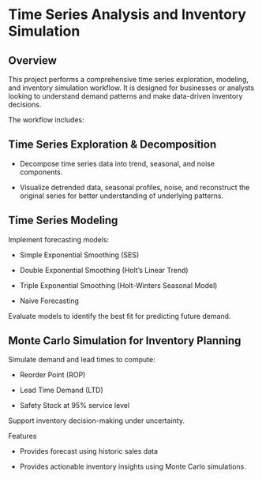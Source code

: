 # Time Series Analysis and Inventory Simulation
## Overview

This project performs a comprehensive time series exploration, modeling, and inventory simulation workflow. It is designed for businesses or analysts looking to understand demand patterns and make data-driven inventory decisions.

The workflow includes:

## Time Series Exploration & Decomposition

 - Decompose time series data into trend, seasonal, and noise components.

 - Visualize detrended data, seasonal profiles, noise, and reconstruct the original series for better understanding of underlying patterns.

## Time Series Modeling

Implement forecasting models:

 - Simple Exponential Smoothing (SES)

 - Double Exponential Smoothing (Holt’s Linear Trend)

 - Triple Exponential Smoothing (Holt-Winters Seasonal Model)

 - Naive Forecasting

Evaluate models to identify the best fit for predicting future demand.

## Monte Carlo Simulation for Inventory Planning

Simulate demand and lead times to compute:

 - Reorder Point (ROP)

 - Lead Time Demand (LTD)

 - Safety Stock at 95% service level

Support inventory decision-making under uncertainty.

Features

 - Provides forecast using historic sales data

 - Provides actionable inventory insights using Monte Carlo simulations.
